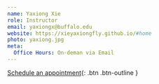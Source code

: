```yaml
---
name: Yaxiong Xie
role: Instructor
email: yaxiongx@buffalo.edu 
website: https://xieyaxiongfly.github.io/#home
photo: yaxiong.jpg
meta:
  Office Hours: On-deman via Email 
---
```


[Schedule an appointment](mailto:yaxiongx@buffalo.edu){: .btn .btn-outline }
